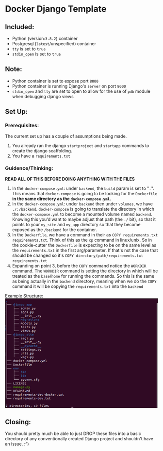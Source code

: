 # Docker Django Template

## Included:
- Python (version:`3.8.2`) container
- Postgresql (`latest`/unspecified) container
- `tty` is set to `true`
- `stdin_open` is set to `true`

## Note:
- Python container is set to expose port `8000`
- Python container is running Django's `server` on port `8000`
- `stdin_open` and `tty` are set to open to allow for the use of `pdb` module when debugging django views
 
## Set Up:
### Prerequisites:
The current set up has a couple of assumptions being made.
1. You already ran the django `startproject` and `startapp` commands to create the django scaffolding.
2. You have a `requirements.txt`
### Guidence/Thinking:
**READ ALL OF THIS BEFORE DOING ANYTHING WITH THE FILES**
1. In the `docker-compose.yml`: under `backend`, the `build` param is set to "`.`". This means that `docker-compose` is going to be looking for the `Dockerfile` **in the same directory as the `docker-compose.yml`**.
2. In the `docker-compose.yml`: under `backend` then under `volumes`, we have `./:/backend`. `docker-compose` is going to translate the directory in which the `docker-compose.yml` to become a mounted volume named `backend`. Knowing this you'd want to maybe adjust that path (the `./` bit), so that it points to your `my_site` and `my_app` directory so that they become exposed as the `/backend` for the container.
3. In the `Dockerfile`, we have a command in their as `COPY requirements.txt requirements.txt`. Think of this as the `cp` command in linux/unix. So in the cookie-cutter the `Dockerfile` is expecting to be on the same level as the `requirements.txt` in the first arg/parameter. If that's not the case that should be changed so it's `COPY directory/path/requirements.txt requirements.txt`
4. Expanding on point 3, before the `COPY` command notice the `WORKDIR` command. The `WORKDIR` command is setting the directory in which will be treated as the `base`/`home` for running the commands. So this is the same as being actually in the `backend` directory, meaning when we do the `COPY` command it will be copying the `requirements.txt` into the `backend`

Example Structure:
![Picture of the example structure of the project](https://github.com/cmhedrick/Tools/blob/master/docker/django-docker/structure.png)

## Closing:
You should pretty much be able to just DROP these files into a basic directory of any conventionally created Django project and shouldn't have an issue. :^)
